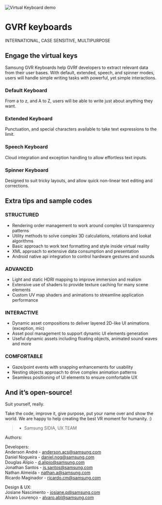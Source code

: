 ![Virtual Keyboard demo](https://github.com/Samsung/GearVRf/tree/master/GVRf/Sample/GVRfKeyboards/virtual_keyboard_demo.png)

GVRf keyboards
==============
INTERNATIONAL, CASE SENSITIVE, MULTIPURPOSE


Engage the virtual keys
-----------------------

Samsung GVR Keyboards help GVRf developers to extract relevant data from their user bases. With default, extended, speech, and spinner modes, users will handle simple writing tasks with powerful, yet simple interactions.


### Default Keyboard
From a to z, and A to Z, users will be able to write just about anything they want.

### Extended Keyboard
Punctuation, and special characters available to take text expressions to the limit.

### Speech Keyboard
Cloud integration and exception handling to allow effortless text inputs.

### Spinner Keyboard
Designed to suit tricky layouts, and allow quick non-linear text editing and corrections.


Extra tips and sample codes
---------------------------

### STRUCTURED
* Rendering order management to work around complex UI transparency patterns
* Utility methods to solve complex 3D calculations, rotations and lookat algorithms
* Basic approach to work text formatting and style inside virtual reality
* XML approach to extensive data consumption and presentation
* Android native api integration to control hardware gestures and sounds

### ADVANCED
* Light and static HDRI mapping to improve immersion and realism
* Extensive use of shaders to provide texture caching for many scene elements
* Custom UV map shaders and animations to streamline application performance

### INTERACTIVE
* Dynamic asset compositions to deliver layered 2D-like UI animations (exception, mic)
* Asset pool management to support dynamic UI elements generation
* Useful dynamic assets including floating objects, animated sound waves and more

### COMFORTABLE
* Gaze/point events with snapping enhancements for usability
* Nesting objects approach to drive complex animation patterns
* Seamless positioning of UI elements to ensure comfortable UX


And it’s open-source!
---------------------

Suit yourself, really.

Take the code, improve it, give purpose, put your name over and show the world.
We are happy to help creating the best VR moment for humanity. :)

> - Samsung SIDIA, UX TEAM

Authors:

Developers:</br>
Anderson André - anderson.acs@samsung.com</br>
Daniel Nogueira - daniel.nog@samsung.com</br>
Douglas Alípio - d.alipio@samsung.com</br>
Jonathan Santos - js.santos@samsung.com</br>
Nathan Almeida - nathan.a@samsung.com</br>
Ricardo Maginador - ricardo.cm@samsung.com</br>

Design & UX:</br>
Josiane Nascimento - josiane.p@samsung.com</br>
Alvaro Lourenço - alvaro.abl@samsung.com</br>
